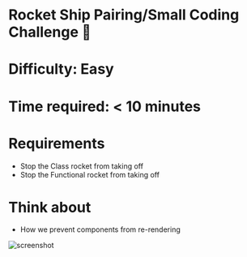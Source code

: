 # Rocket Ship Pairing/Small Coding Challenge 🚀

# Difficulty: Easy
# Time required: < 10 minutes

# Requirements
- Stop the Class rocket from taking off
- Stop the Functional rocket from taking off

# Think about
- How we prevent components from re-rendering

![screenshot](https://puu.sh/Fq16F/1ad6edff1b.png)
